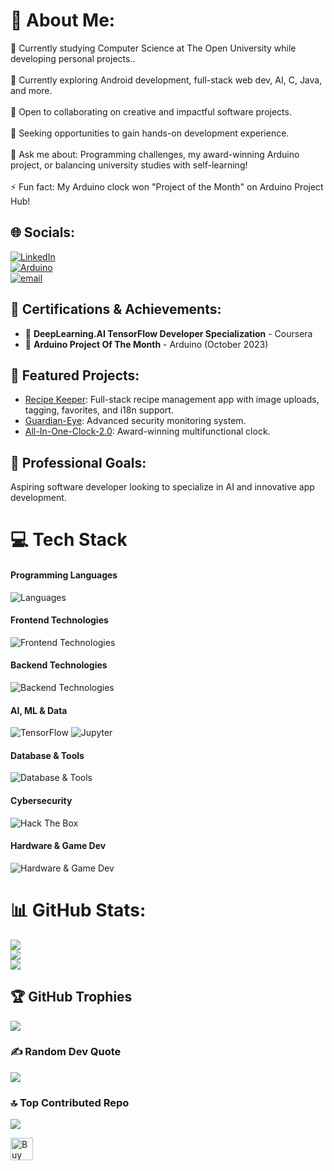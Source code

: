 # 💫 About Me:
🔭 Currently studying Computer Science at The Open University while developing personal projects..<br>  
🌱 Currently exploring Android development, full-stack web dev, AI, C, Java, and more.<br>  
👯 Open to collaborating on creative and impactful software projects.<br>  
🤝 Seeking opportunities to gain hands-on development experience.<br>  
💬 Ask me about: Programming challenges, my award-winning Arduino project, or balancing university studies with self-learning!<br>  
⚡ Fun fact: My Arduino clock won "Project of the Month" on Arduino Project Hub!


## 🌐 Socials:
[![LinkedIn](https://img.shields.io/badge/LinkedIn-%230077B5.svg?logo=linkedin&logoColor=white)](https://linkedin.com/in/daniel-ziv-harel-3aa300249)  
[![Arduino](https://img.shields.io/badge/Arduino_Project_Hub-00979D?logo=arduino&logoColor=white)](https://projecthub.arduino.cc/dzh121)  
[![email](https://img.shields.io/badge/Email-D14836?logo=gmail&logoColor=white)](mailto:danielzivharel@gmail.com)


## 🏅 Certifications & Achievements:
- 🥇 **DeepLearning.AI TensorFlow Developer Specialization** - Coursera  
- 🥈 **Arduino Project Of The Month** - Arduino (October 2023)


## 🚀 Featured Projects:
- [Recipe Keeper](https://github.com/dzh121/Recipe_Keeper): Full-stack recipe management app with image uploads, tagging, favorites, and i18n support.  
- [Guardian-Eye](https://github.com/dzh121/Guardian-Eye): Advanced security monitoring system.  
- [All-In-One-Clock-2.0](https://github.com/dzh121/All-In-One-Clock-2.0): Award-winning multifunctional clock.  


## 🎯 Professional Goals:
Aspiring software developer looking to specialize in AI and innovative app development.


# 💻 Tech Stack

#### Programming Languages
![Languages](https://skillicons.dev/icons?i=c,cpp,cs,java,python,go,js,ts,bash,markdown)

#### Frontend Technologies
![Frontend Technologies](https://skillicons.dev/icons?i=react,next,tailwind,html,css)

#### Backend Technologies
![Backend Technologies](https://skillicons.dev/icons?i=nodejs,express,firebase)

#### AI, ML & Data
![TensorFlow](https://img.shields.io/badge/TensorFlow-%23FF6F00?style=for-the-badge&logo=tensorflow&logoColor=white)
![Jupyter](https://img.shields.io/badge/Jupyter-%23F37626?style=for-the-badge&logo=jupyter&logoColor=white)

#### Database & Tools
![Database & Tools](https://skillicons.dev/icons?i=mysql,mongodb,git,github,githubactions,linux,vscode)

#### Cybersecurity
![Hack The Box](https://img.shields.io/badge/Hack%20The%20Box-9Fef00?style=for-the-badge)

#### Hardware & Game Dev
![Hardware & Game Dev](https://skillicons.dev/icons?i=arduino,raspberrypi,unity,android,steam)


# 📊 GitHub Stats:
![](https://github-readme-stats.vercel.app/api/top-langs/?username=dzh121&theme=gruvbox&hide_border=false&include_all_commits=true&count_private=true&layout=compact)<br>
![](https://github-readme-stats.vercel.app/api?username=dzh121&theme=gruvbox&hide_border=false&include_all_commits=true&count_private=true)<br>
![](https://nirzak-streak-stats.vercel.app/?user=dzh121&theme=gruvbox&hide_border=false)


## 🏆 GitHub Trophies
![](https://github-profile-trophy.vercel.app/?username=dzh121&theme=gruvbox&no-frame=true&no-bg=false&margin-w=6)


### ✍️ Random Dev Quote
![](https://quotes-github-readme.vercel.app/api?type=horizontal&theme=gruvbox)


### 🔝 Top Contributed Repo
![](https://github-contributor-stats.vercel.app/api?username=dzh121&limit=6&theme=gruvbox&combine_all_yearly_contributions=true)


<a href='https://ko-fi.com/dzh121' target='_blank'>
  <img height='36' style='border:0px;height:36px;' 
       src='https://storage.ko-fi.com/cdn/kofi6.png?v=6' 
       border='0' alt='Buy Me a Coffee at ko-fi.com' />
</a>
